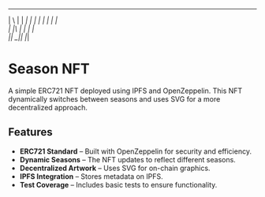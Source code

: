  _   _ _____ _____ 
| \ | |  ___|_   _|
|  \| | |_    | |  
| |\  |  _|   | |  
|_| \_|_|     |_|  


# Season NFT

A simple ERC721 NFT deployed using IPFS and OpenZeppelin. This NFT dynamically switches between seasons and uses SVG for a more decentralized approach.

## Features

- **ERC721 Standard** – Built with OpenZeppelin for security and efficiency.  
- **Dynamic Seasons** – The NFT updates to reflect different seasons.  
- **Decentralized Artwork** – Uses SVG for on-chain graphics.  
- **IPFS Integration** – Stores metadata on IPFS.  
- **Test Coverage** – Includes basic tests to ensure functionality.  